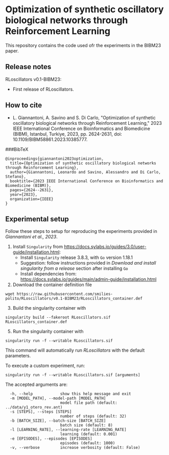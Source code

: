 # Optimization of synthetic oscillatory biological networks through Reinforcement Learning


This repository contains the code used ofr the experiments in the BIBM23 paper.

## Release notes

RLoscillators v0.1-BIBM23: 

* First release of RLoscillators.

## How to cite

* L. Giannantoni, A. Savino and S. Di Carlo, "Optimization of synthetic oscillatory biological networks through Reinforcement Learning," 2023 IEEE International Conference on Bioinformatics and Biomedicine (BIBM), Istanbul, Turkiye, 2023, pp. 2624-2631, doi: 10.1109/BIBM58861.2023.10385777.

###BibTeX
```
@inproceedings{giannantoni2023optimization,
  title={Optimization of synthetic oscillatory biological networks through Reinforcement Learning},
  author={Giannantoni, Leonardo and Savino, Alessandro and Di Carlo, Stefano},
  booktitle={2023 IEEE International Conference on Bioinformatics and Biomedicine (BIBM)},
  pages={2624--2631},
  year={2023},
  organization={IEEE}
}
```


## Experimental setup

Follow these steps to setup for reproducing the experiments provided in _Giannantoni et al., 2023_.
1) Install `Singularity` from https://docs.sylabs.io/guides/3.0/user-guide/installation.html:
    * Install `Singularity` release 3.8.3, with `Go` version 1.18.1
    * Suggestion: follow instructions provided in _Download and install singularity from a release_ section after installing `Go`
    * Install dependencies from: https://docs.sylabs.io/guides/main/admin-guide/installation.html
2) Download the container definition file
```
wget https://raw.githubusercontent.com/smilies-polito/RLoscillators/v0.1-BIBM23/RLoscillators_container.def
```
3) Build the singularity container with
```
singularity build --fakeroot RLoscillators.sif RLoscillators_container.def 
```

5) Run the singularity container with 
```
singularity run -f --writable RLoscillators.sif
```

This command will automatically run _RLoscillators_ with the default parameters.

To execute a custom experiment, run:
```
singularity run -f --writable RLoscillators.sif [arguments]
```

The accepted arguments are:
```
  -h, --help            show this help message and exit
  -m [MODEL_PATH], --model-path [MODEL_PATH]
                        model file path (default: ../data/y1_otero_rev.ant)
  -s [STEPS], --steps [STEPS]
                        number of steps (default: 32)
  -b [BATCH_SIZE], --batch-size [BATCH_SIZE]
                        batch size (default: 8)
  -l [LEARNING_RATE], --learning-rate [LEARNING_RATE]
                        learning (default: 0.001)
  -e [EPISODES], --episodes [EPISODES]
                        episodes (default: 1000)
  -v, --verbose         increase verbosity (default: False)
```